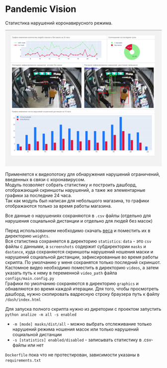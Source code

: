 # Pandemic Vision

Статистика нарушений коронавирусного режима. <br/>

![пример готового дашборда](statistics/example.png)

Применяется к видеопотоку для обнаружения нарушений ограничений, введенных в связи с коронавирусом. <br/>
Модуль позволяет собрать статистику и построить дашборд, отображающий скриншоты нарушений, а таже же элементарные графики за последние 24 часа. <br/>
Так как модуль был написан для небольшого магазина, то графики отображаются только за время работы магазина. <br/>

Все данные о нарушениях сохраняются в `.csv` файлы (отдельно для нарушения социальной дистанции и отдельно для людей без масок) <br/>

Перед использованием необходимо скачать [веса](https://drive.google.com/drive/folders/1EKFkLothr-JZqdVtKciUt6H9kbxs7BXu?usp=sharing "перейти по ссылке") и поместить их в директорию `weights`. <br/>
Вся статистика сохраняется в директорию `statistics`: `data` - это `csv` файлы с данными, а `screenshots` содержит субдиректории `masks` и `dastance`, куда сохраняются скриншоты нарушений ношения маски и нарушений социальной дистанции, зафиксированные во время работы скрипта. По умолчанию у меня сохранятся только последний скриншот. <br/>
Кастомное видео необходимо поместить в директорию `videos`, а затем указать путь к нему в переменной `video_path` файла `configs/main.config.py`<br/>
Графики по умолчанию сохраняются в директорию `graphics` и обнавляются во время каждой итерации.
Для того, чтобы просмотреть дашборд, нужно скопировать вадресную строку браузера путь к файлу `/dash/index.html`

Для запуска полного скрипта нужно из диретории с проектом запустить `python analize -m all -s enabled`
+ `-m [mode] masks/dist/all` - можно выбрать отслеживание только нарушений режима ношения масок или только нарушений социальной дистанции
+ `-s [statistics] enabled/disabled` - записывать статистику в .csv-файлы или нет

`Dockerfile` пока что не протестирован, зависимости указаны в `requirements.txt`
